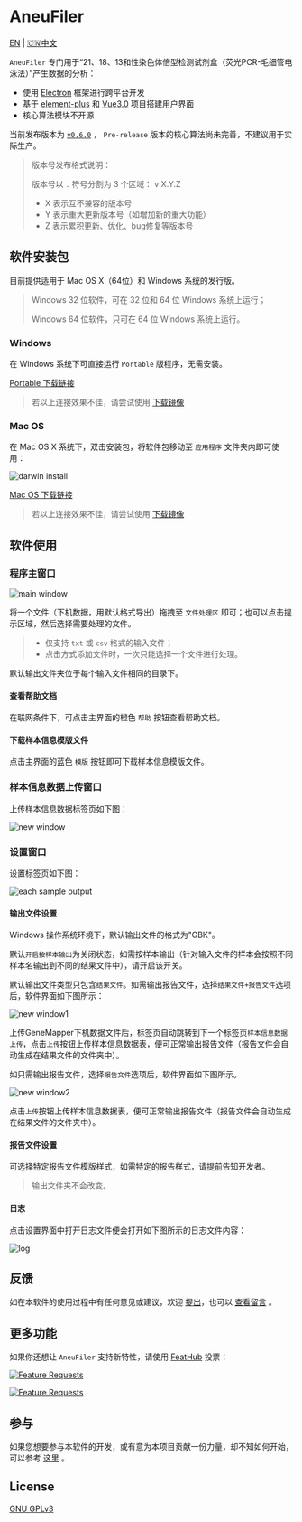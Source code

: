 # AneuFiler

[EN](README.md) | [🇨🇳中文](README.CN.md)

`AneuFiler` 专门用于“21、18、13和性染色体倍型检测试剂盒（荧光PCR-毛细管电泳法）”产生数据的分析：

- 使用 [Electron](https://electronjs.org) 框架进行跨平台开发
- 基于 [element-plus](https://github.com/element-plus/element-plus) 和 [Vue3.0](https://github.com/vuejs/core) 项目搭建用户界面
- 核心算法模块不开源

当前发布版本为 [`v0.6.0`](https://github.com/NTLx/AneuFiler/releases/tag/v0.6.0) ， `Pre-release` 版本的核心算法尚未完善，不建议用于实际生产。

> 版本号发布格式说明：
>
> 版本号以 `.` 符号分割为 3 个区域： v X.Y.Z
>
> - X 表示互不兼容的版本号
> - Y 表示重大更新版本号（如增加新的重大功能）
> - Z 表示累积更新、优化、bug修复等版本号

## 软件安装包

目前提供适用于 Mac OS X（64位）和 Windows 系统的发行版。

>Windows 32 位软件，可在 32 位和 64 位 Windows 系统上运行；
>
>Windows 64 位软件，只可在 64 位 Windows 系统上运行。

### Windows

在 Windows 系统下可直接运行 `Portable` 版程序，无需安装。

[Portable 下载链接](https://github.com/NTLx/AneuFiler/releases/download/v0.6.0/AneuFiler.v0.6.0.Win_Portable.exe)

> 若以上连接效果不佳，请尝试使用 [下载镜像](http://cloud.cubicise.com:10081/s/yRdWpmNkiMMpRtq)

### Mac OS

在 Mac OS X 系统下，双击安装包，将软件包移动至 `应用程序` 文件夹内即可使用：

![darwin install](https://lx-public-pic.oss-cn-shanghai.aliyuncs.com/PicGo/20190917162246.png)

[Mac OS 下载链接](https://github.com/NTLx/AneuFiler/releases/download/v0.3.1/AneuFiler.v0.3.1.MacOS.dmg)

> 若以上连接效果不佳，请尝试使用 [下载镜像](http://cloud.cubicise.com:10081/s/sWapR877m26Jfoc)

## 软件使用

### 程序主窗口

![main window](https://cdn.jsdelivr.net/gh/Letmeouted/PCPicture/Snipaste_2023-10-27_11-07-50.png)

将一个文件（下机数据，用默认格式导出）拖拽至 `文件处理区` 即可；也可以点击提示区域，然后选择需要处理的文件。

> - 仅支持 `txt` 或 `csv` 格式的输入文件；
> - 点击方式添加文件时，一次只能选择一个文件进行处理。

默认输出文件夹位于每个输入文件相同的目录下。

#### 查看帮助文档

在联网条件下，可点击主界面的橙色 `帮助` 按钮查看帮助文档。

#### 下载样本信息模版文件

点击主界面的蓝色 `模版` 按钮即可下载样本信息模版文件。

### 样本信息数据上传窗口

上传样本信息数据标签页如下图：

![new window](https://cdn.jsdelivr.net/gh/Letmeouted/PCPicture/Snipaste_2023-10-27_11-08-33.png)

### 设置窗口

设置标签页如下图：

![each sample output](https://cdn.jsdelivr.net/gh/Letmeouted/PCPicture/Snipaste_2023-10-27_11-08-01.png)

#### 输出文件设置

Windows 操作系统环境下，默认输出文件的格式为"GBK"。

默认`开启按样本输出`为关闭状态，如需按样本输出（针对输入文件的样本会按照不同样本名输出到不同的结果文件中），请开启该开关。

默认输出文件类型只包含`结果文件`。如需输出报告文件，选择`结果文件+报告文件`选项后，软件界面如下图所示：

![new window1](https://cdn.jsdelivr.net/gh/Letmeouted/PCPicture/Snipaste_2023-10-27_12-43-43.png)

上传GeneMapper下机数据文件后，标签页自动跳转到下一个标签页`样本信息数据上传`，点击`上传`按钮上传样本信息数据表，便可正常输出报告文件（报告文件会自动生成在结果文件的文件夹中）。

如只需输出报告文件，选择`报告文件`选项后，软件界面如下图所示。

![new window2](https://cdn.jsdelivr.net/gh/Letmeouted/PCPicture/Snipaste_2023-10-27_12-45-25.png)

点击`上传`按钮上传样本信息数据表，便可正常输出报告文件（报告文件会自动生成在结果文件的文件夹中）。

#### 报告文件设置

可选择特定报告文件模版样式，如需特定的报告样式，请提前告知开发者。

> 输出文件夹不会改变。

#### 日志

点击设置界面中打开日志文件便会打开如下图所示的日志文件内容：

![log](https://cdn.jsdelivr.net/gh/Letmeouted/PCPicture/Snipaste_2023-09-26_09-15-30.png)

## 反馈

如在本软件的使用过程中有任何意见或建议，欢迎 [提出](https://github.com/NTLx/AneuFiler/issues/new/choose)，也可以 [查看留言](https://github.com/NTLx/AneuFiler/issues) 。

## 更多功能

如果你还想让 `AneuFiler` 支持新特性，请使用 [FeatHub](https://feathub.com/NTLx/AneuFiler) 投票：

[![Feature Requests](https://cloud.githubusercontent.com/assets/390379/10127973/045b3a96-6560-11e5-9b20-31a2032956b2.png)](https://feathub.com/NTLx/AneuFiler)

[![Feature Requests](https://feathub.com/NTLx/AneuFiler?format=svg)](https://feathub.com/NTLx/AneuFiler)

## 参与

如果您想要参与本软件的开发，或有意为本项目贡献一份力量，却不知如何开始，可以参考 [这里](https://opensource.guide/zh-cn/) 。

## License

[GNU GPLv3](LICENSE.md)
